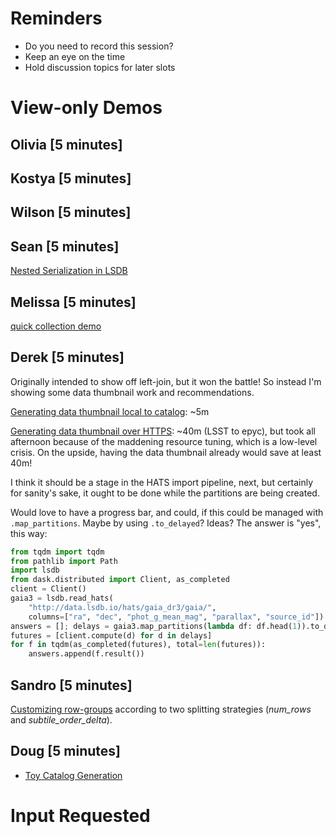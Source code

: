 # Reminders

- Do you need to record this session?
- Keep an eye on the time
- Hold discussion topics for later slots

# View-only Demos

## Olivia [5 minutes]

## Kostya [5 minutes]

## Wilson [5 minutes]

## Sean [5 minutes]

[Nested Serialization in LSDB](./nested_serialization.ipynb)

## Melissa [5 minutes]

[quick collection demo](./may01demo.ipynb)

## Derek [5 minutes]

Originally intended to show off left-join, but it won the battle! So
instead I'm showing some data thumbnail work and recommendations.

[Generating data thumbnail local to
catalog](local_data_thumbnail.ipynb): ~5m

[Generating data thumbnail over HTTPS](remote_data_thumbnail.ipynb):
~40m (LSST to epyc), but took all afternoon because of the maddening
resource tuning, which is a low-level crisis. On the upside, having
the data thumbnail already would save at least 40m!

I think it should be a stage in the HATS import pipeline, next, but
certainly for sanity's sake, it ought to be done while the partitions
are being created.

Would love to have a progress bar, and could, if this could be managed
with `.map_partitions`. Maybe by using `.to_delayed`? Ideas?  The
answer is "yes", this way:

```python
from tqdm import tqdm
from pathlib import Path
import lsdb
from dask.distributed import Client, as_completed
client = Client()
gaia3 = lsdb.read_hats(
    "http://data.lsdb.io/hats/gaia_dr3/gaia/",
    columns=["ra", "dec", "phot_g_mean_mag", "parallax", "source_id"])
answers = []; delays = gaia3.map_partitions(lambda df: df.head(1)).to_delayed()
futures = [client.compute(d) for d in delays]
for f in tqdm(as_completed(futures), total=len(futures)):
    answers.append(f.result())
```

## Sandro [5 minutes]

[Customizing row-groups](./row_group_splitting/row_group_splitting.ipynb) according to two splitting strategies (_num_rows_ and _subtile_order_delta_).

## Doug [5 minutes] 

- [Toy Catalog Generation](./catalog_generation.ipynb)

# Input Requested
